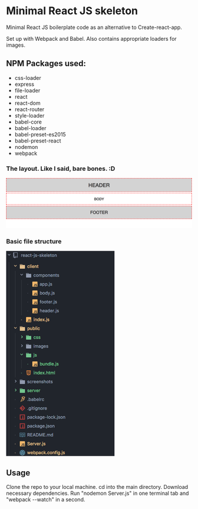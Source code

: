 # Minimal React JS skeleton

Minimal React JS boilerplate code as an alternative to Create-react-app.

Set up with Webpack and Babel. Also contains appropriate loaders for images.


## NPM Packages used:

- css-loader
- express
- file-loader
- react
- react-dom
- react-router
- style-loader
- babel-core
- babel-loader
- babel-preset-es2015
- babel-preset-react
- nodemon
- webpack


### The layout. Like I said, bare bones. :D
![alt text](screenshots/layout-sm.png)
### Basic file structure
![alt text](screenshots/structure.png)


## Usage
Clone the repo to your local machine.
cd into the main directory.
Download necessary dependencies.
Run "nodemon Server.js" in one terminal tab and "webpack --watch" in a second.
